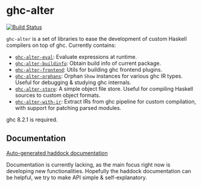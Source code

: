 # ghc-alter

[![Build Status](https://travis-ci.org/TerrorJack/ghc-alter.svg)](https://travis-ci.org/TerrorJack/ghc-alter)

`ghc-alter` is a set of libraries to ease the development of custom Haskell compilers on top of ghc. Currently contains:

* [`ghc-alter-eval`](ghc-alter-eval): Evaluate expressions at runtime.
* [`ghc-alter-buildinfo`](ghc-alter-buildinfo): Obtain build info of current package.
* [`ghc-alter-frontend`](ghc-alter-frontend): Utils for building ghc frontend plugins.
* [`ghc-alter-orphans`](ghc-alter-orphans): Orphan `Show` instances for various ghc IR types. Useful for debugging & studying ghc internals.
* [`ghc-alter-store`](ghc-alter-store): A simple object file store. Useful for compiling Haskell sources to custom object formats.
* [`ghc-alter-with-ir`](ghc-alter-with-ir): Extract IRs from ghc pipeline for custom compilation, with support for patching parsed modules.

ghc 8.2.1 is required.

## Documentation

[Auto-generated haddock documentation](https://terrorjack.github.io/ghc-alter/)

Documentation is currently lacking, as the main focus right now is developing new functionalities. Hopefully the haddock documentation can be helpful, we try to make API simple & self-explanatory.
